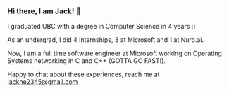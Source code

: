 ### Hi there, I am Jack! 👋

I graduated UBC with a degree in Computer Science in 4 years :)

As an undergrad, I did 4 internships, 3 at Microsoft and 1 at Nuro.ai.

Now, I am a full time software engineer at Microsoft working on Operating Systems networking in C and C++ (GOTTA GO FAST!).

Happy to chat about these experiences, reach me at jackhe2345@gmail.com

